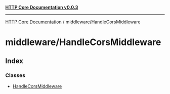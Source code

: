 [**HTTP Core Documentation v0.0.3**](../../README.md)

***

[HTTP Core Documentation](../../modules.md) / middleware/HandleCorsMiddleware

# middleware/HandleCorsMiddleware

## Index

### Classes

- [HandleCorsMiddleware](classes/HandleCorsMiddleware.md)
